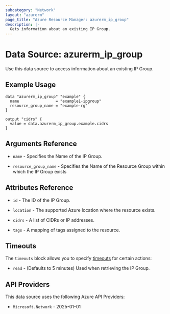 ```yaml
---
subcategory: "Network"
layout: "azurerm"
page_title: "Azure Resource Manager: azurerm_ip_group"
description: |-
  Gets information about an existing IP Group.
---
```


# Data Source: azurerm_ip_group

Use this data source to access information about an existing IP Group.

## Example Usage

```hcl
data "azurerm_ip_group" "example" {
  name                = "example1-ipgroup"
  resource_group_name = "example-rg"
}

output "cidrs" {
  value = data.azurerm_ip_group.example.cidrs
}
```

## Arguments Reference

* `name` - Specifies the Name of the IP Group.

* `resource_group_name` - Specifies the Name of the Resource Group within which the IP Group exists

## Attributes Reference

* `id` - The ID of the IP Group.

* `location` - The supported Azure location where the resource exists.

* `cidrs` - A list of CIDRs or IP addresses.

* `tags` - A mapping of tags assigned to the resource.

## Timeouts

The `timeouts` block allows you to specify [timeouts](https://developer.hashicorp.com/terraform/language/resources/configure#define-operation-timeouts) for certain actions:

* `read` - (Defaults to 5 minutes) Used when retrieving the IP Group.

## API Providers
<!-- This section is generated, changes will be overwritten -->
This data source uses the following Azure API Providers:

* `Microsoft.Network` - 2025-01-01
